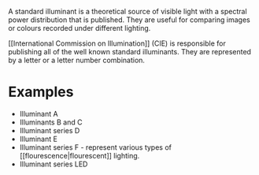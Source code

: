 A standard illuminant is a theoretical source of visible light with a spectral power distribution that is published. They are useful for comparing images or colours recorded under different lighting.

[[International Commission on Illumination]] (CIE) is responsible for publishing all of the well known standard illuminants. They are represented by a letter or a letter number combination.

# Examples
- Illuminant A
- Illuminants B and C
- Illuminant series D
- Illuminant E
- Illuminant series F - represent various types of [[flourescence|flourescent]] lighting.
- Illuminant series LED
